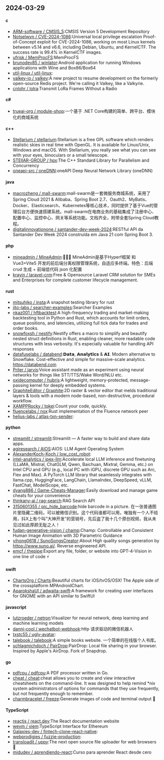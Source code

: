 ## 2024-03-29
#### c
* [ARM-software / CMSIS_5](https://github.com/ARM-software/CMSIS_5):CMSIS Version 5 Development Repository
* [Notselwyn / CVE-2024-1086](https://github.com/Notselwyn/CVE-2024-1086):Universal local privilege escalation Proof-of-Concept exploit for CVE-2024-1086, working on most Linux kernels between v5.14 and v6.6, including Debian, Ubuntu, and KernelCTF. The success rate is 99.4% in KernelCTF images.
* [ufrisk / MemProcFS](https://github.com/ufrisk/MemProcFS):MemProcFS
* [brunodev85 / winlator](https://github.com/brunodev85/winlator):Android application for running Windows applications with Wine and Box86/Box64
* [util-linux / util-linux](https://github.com/util-linux/util-linux):
* [valkey-io / valkey](https://github.com/valkey-io/valkey):A new project to resume development on the formerly open-source Redis project. We're calling it Valkey, like a Valkyrie.
* [cnlohr / lolra](https://github.com/cnlohr/lolra):Transmit LoRa Frames Without a Radio
#### c#
* [trueai-org / module-shop](https://github.com/trueai-org/module-shop):一个基于 .NET Core构建的简单、跨平台、模块化的商城系统
#### c++
* [Stellarium / stellarium](https://github.com/Stellarium/stellarium):Stellarium is a free GPL software which renders realistic skies in real time with OpenGL. It is available for Linux/Unix, Windows and macOS. With Stellarium, you really see what you can see with your eyes, binoculars or a small telescope.
* [STEllAR-GROUP / hpx](https://github.com/STEllAR-GROUP/hpx):The C++ Standard Library for Parallelism and Concurrency
* [oneapi-src / oneDNN](https://github.com/oneapi-src/oneDNN):oneAPI Deep Neural Network Library (oneDNN)
#### java
* [macrozheng / mall-swarm](https://github.com/macrozheng/mall-swarm):mall-swarm是一套微服务商城系统，采用了 Spring Cloud 2021 & Alibaba、Spring Boot 2.7、Oauth2、MyBatis、Docker、Elasticsearch、Kubernetes等核心技术，同时提供了基于Vue的管理后台方便快速搭建系统。mall-swarm在电商业务的基础集成了注册中心、配置中心、监控中心、网关等系统功能。文档齐全，附带全套Spring Cloud教程。
* [digitalinnovationone / santander-dev-week-2024](https://github.com/digitalinnovationone/santander-dev-week-2024):RESTful API da Santander Dev Week 2024 construída em Java 21 com Spring Boot 3.
#### php
* [mineadmin / MineAdmin](https://github.com/mineadmin/MineAdmin):🎉🎉🎉 MineAdmin是基于Hyperf框架 和 Vue3+Vite5 开发的前后端分离权限管理系统，自适应多终端。特色：后端 crud 生成 + 前端低代码 json 化配置
* [krayin / laravel-crm](https://github.com/krayin/laravel-crm):Free & Opensource Laravel CRM solution for SMEs and Enterprises for complete customer lifecycle management.
#### rust
* [mitsuhiko / insta](https://github.com/mitsuhiko/insta):A snapshot testing library for rust
* [jito-labs / searcher-examples](https://github.com/jito-labs/searcher-examples):Searcher Examples
* [nkaz001 / hftbacktest](https://github.com/nkaz001/hftbacktest):A high-frequency trading and market-making backtesting tool in Python and Rust, which accounts for limit orders, queue positions, and latencies, utilizing full tick data for trades and order books.
* [snowfoxsh / nestify](https://github.com/snowfoxsh/nestify):Nestify offers a macro to simplify and beautify nested struct definitions in Rust, enabling cleaner, more readable code structures with less verbosity. It's especially valuable for handling API responses
* [datafuselabs / databend](https://github.com/datafuselabs/databend):𝗗𝗮𝘁𝗮, 𝗔𝗻𝗮𝗹𝘆𝘁𝗶𝗰𝘀 & 𝗔𝗜. Modern alternative to Snowflake. Cost-effective and simple for massive-scale analytics. https://databend.com
* [Priler / jarvis](https://github.com/Priler/jarvis):Voice assistant made as an experiment using neural networks for things like STT/TTS/Wake Word/NLU etc.
* [oxidecomputer / hubris](https://github.com/oxidecomputer/hubris):A lightweight, memory-protected, message-passing kernel for deeply embedded systems.
* [GraphiteEditor / Graphite](https://github.com/GraphiteEditor/Graphite):2D raster & vector editor that melds traditional layers & tools with a modern node-based, non-destructive, procedural workflow.
* [XAMPPRocky / tokei](https://github.com/XAMPPRocky/tokei):Count your code, quickly.
* [fluencelabs / nox](https://github.com/fluencelabs/nox):Rust implementation of the Fluence network peer
* [helius-labs / atlas-txn-sender](https://github.com/helius-labs/atlas-txn-sender):
#### python
* [streamlit / streamlit](https://github.com/streamlit/streamlit):Streamlit — A faster way to build and share data apps.
* [agiresearch / AIOS](https://github.com/agiresearch/AIOS):AIOS: LLM Agent Operating System
* [AlexanderKoch-Koch / low_cost_robot](https://github.com/AlexanderKoch-Koch/low_cost_robot):
* [intel-analytics / ipex-llm](https://github.com/intel-analytics/ipex-llm):Accelerate local LLM inference and finetuning (LLaMA, Mistral, ChatGLM, Qwen, Baichuan, Mixtral, Gemma, etc.) on Intel CPU and GPU (e.g., local PC with iGPU, discrete GPU such as Arc, Flex and Max). A PyTorch LLM library that seamlessly integrates with llama.cpp, HuggingFace, LangChain, LlamaIndex, DeepSpeed, vLLM, FastChat, ModelScope, etc.
* [dyang886 / Game-Cheats-Manager](https://github.com/dyang886/Game-Cheats-Manager):Easily download and manage game cheats for your convenience
* [thinkany-ai / rag-search](https://github.com/thinkany-ai/rag-search):RAG Search API
* [3150601355 / pic_hide_barcode](https://github.com/3150601355/pic_hide_barcode):hide barcode in a picture. 在一张普通图片里隐藏二维码，可以被微信识别。这个代码谁都可以用，唯独有一个人不给用，抖X上有个叫“大神开发”的营销号，先后盗了我十几个原创视频，我从未见过如此厚颜无耻之人！
* [fudan-generative-vision / champ](https://github.com/fudan-generative-vision/champ):Champ: Controllable and Consistent Human Image Animation with 3D Parametric Guidance
* [yihong0618 / SunoSongsCreator](https://github.com/yihong0618/SunoSongsCreator):About High quality songs generation by https://www.suno.ai/. Reverse engineered API.
* [emcf / thepipe](https://github.com/emcf/thepipe):Export any file, folder, or website into GPT-4-Vision in one line of code ⚡
#### swift
* [ChartsOrg / Charts](https://github.com/ChartsOrg/Charts):Beautiful charts for iOS/tvOS/OSX! The Apple side of the crossplatform MPAndroidChart.
* [AparokshaUI / adwaita-swift](https://github.com/AparokshaUI/adwaita-swift):A framework for creating user interfaces for GNOME with an API similar to SwiftUI
#### javascript
* [lutzroeder / netron](https://github.com/lutzroeder/netron):Visualizer for neural network, deep learning and machine learning models
* [danni-cool / wechatbot-webhook](https://github.com/danni-cool/wechatbot-webhook):http 请求驱动的微信机器人
* [txstc55 / ugly-avatar](https://github.com/txstc55/ugly-avatar):
* [talebook / talebook](https://github.com/talebook/talebook):A simple books website. 一个简单的在线版个人书库。
* [schlagmichdoch / PairDrop](https://github.com/schlagmichdoch/PairDrop):PairDrop: Local file sharing in your browser. Inspired by Apple's AirDrop. Fork of Snapdrop.
#### go
* [pdfcpu / pdfcpu](https://github.com/pdfcpu/pdfcpu):A PDF processor written in Go.
* [cheat / cheat](https://github.com/cheat/cheat):cheat allows you to create and view interactive cheatsheets on the command-line. It was designed to help remind *nix system administrators of options for commands that they use frequently, but not frequently enough to remember.
* [charmbracelet / freeze](https://github.com/charmbracelet/freeze):Generate images of code and terminal output 📸
#### TypeScript
* [reactjs / react.dev](https://github.com/reactjs/react.dev):The React documentation website
* [wevm / viem](https://github.com/wevm/viem):TypeScript Interface for Ethereum
* [Galaxies-dev / fintech-clone-react-native](https://github.com/Galaxies-dev/fintech-clone-react-native):
* [webprodigies / fuzzie-production](https://github.com/webprodigies/fuzzie-production):
* [transloadit / uppy](https://github.com/transloadit/uppy):The next open source file uploader for web browsers 🐶
* [midudev / aprendiendo-react](https://github.com/midudev/aprendiendo-react):Curso para aprender React desde cero

